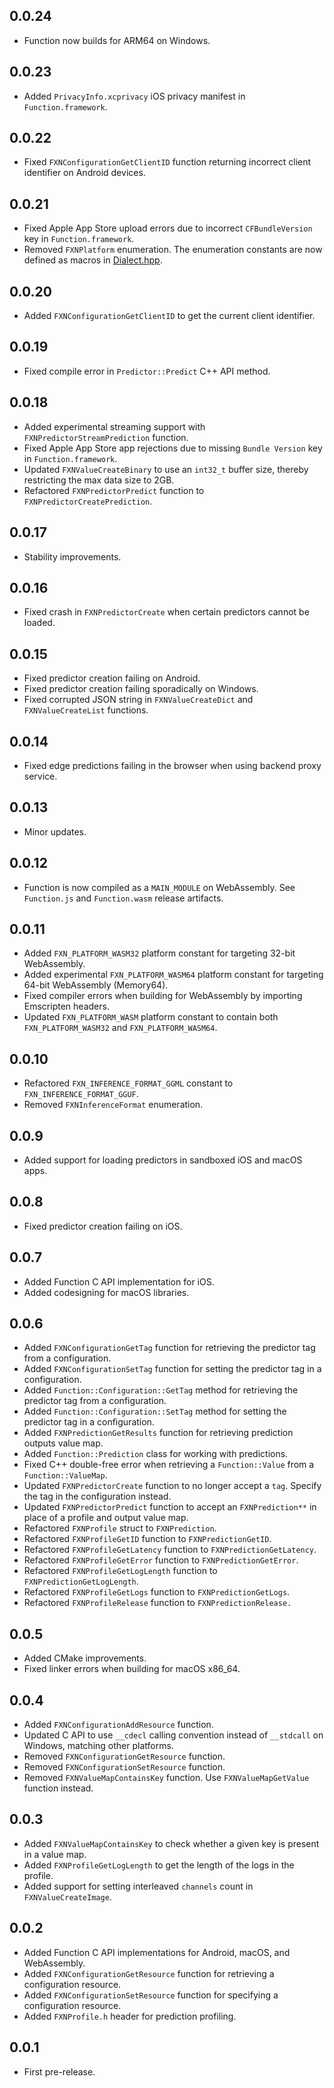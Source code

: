 ## 0.0.24
+ Function now builds for ARM64 on Windows.

## 0.0.23
+ Added `PrivacyInfo.xcprivacy` iOS privacy manifest in `Function.framework`.

## 0.0.22
+ Fixed `FXNConfigurationGetClientID` function returning incorrect client identifier on Android devices.

## 0.0.21
+ Fixed Apple App Store upload errors due to incorrect `CFBundleVersion` key in `Function.framework`.
+ Removed `FXNPlatform` enumeration. The enumeration constants are now defined as macros in [Dialect.hpp](include/Function/cxx/Dialect.hpp).

## 0.0.20
+ Added `FXNConfigurationGetClientID` to get the current client identifier.

## 0.0.19
+ Fixed compile error in `Predictor::Predict` C++ API method.

## 0.0.18
+ Added experimental streaming support with `FXNPredictorStreamPrediction` function.
+ Fixed Apple App Store app rejections due to missing `Bundle Version` key in `Function.framework`.
+ Updated `FXNValueCreateBinary` to use an `int32_t` buffer size, thereby restricting the max data size to 2GB.
+ Refactored `FXNPredictorPredict` function to `FXNPredictorCreatePrediction`.

## 0.0.17
+ Stability improvements.

## 0.0.16
+ Fixed crash in `FXNPredictorCreate` when certain predictors cannot be loaded.

## 0.0.15
+ Fixed predictor creation failing on Android.
+ Fixed predictor creation failing sporadically on Windows.
+ Fixed corrupted JSON string in `FXNValueCreateDict` and `FXNValueCreateList` functions.

## 0.0.14
+ Fixed edge predictions failing in the browser when using backend proxy service.

## 0.0.13
+ Minor updates.

## 0.0.12
+ Function is now compiled as a `MAIN_MODULE` on WebAssembly. See `Function.js` and `Function.wasm` release artifacts.

## 0.0.11
+ Added `FXN_PLATFORM_WASM32` platform constant for targeting 32-bit WebAssembly.
+ Added experimental `FXN_PLATFORM_WASM64` platform constant for targeting 64-bit WebAssembly (Memory64).
+ Fixed compiler errors when building for WebAssembly by importing Emscripten headers.
+ Updated `FXN_PLATFORM_WASM` platform constant to contain both `FXN_PLATFORM_WASM32` and `FXN_PLATFORM_WASM64`.

## 0.0.10
+ Refactored `FXN_INFERENCE_FORMAT_GGML` constant to `FXN_INFERENCE_FORMAT_GGUF`.
+ Removed `FXNInferenceFormat` enumeration.

## 0.0.9
+ Added support for loading predictors in sandboxed iOS and macOS apps.

## 0.0.8
+ Fixed predictor creation failing on iOS.

## 0.0.7
+ Added Function C API implementation for iOS.
+ Added codesigning for macOS libraries.

## 0.0.6
+ Added `FXNConfigurationGetTag` function for retrieving the predictor tag from a configuration.
+ Added `FXNConfigurationSetTag` function for setting the predictor tag in a configuration.
+ Added `Function::Configuration::GetTag` method for retrieving the predictor tag from a configuration.
+ Added `Function::Configuration::SetTag` method for setting the predictor tag in a configuration.
+ Added `FXNPredictionGetResults` function for retrieving prediction outputs value map.
+ Added `Function::Prediction` class for working with predictions.
+ Fixed C++ double-free error when retrieving a `Function::Value` from a `Function::ValueMap`.
+ Updated `FXNPredictorCreate` function to no longer accept a `tag`. Specify the tag in the configuration instead.
+ Updated `FXNPredictorPredict` function to accept an `FXNPrediction**` in place of a profile and output value map.
+ Refactored `FXNProfile` struct to `FXNPrediction`.
+ Refactored `FXNProfileGetID` function to `FXNPredictionGetID`.
+ Refactored `FXNProfileGetLatency` function to `FXNPredictionGetLatency`.
+ Refactored `FXNProfileGetError` function to `FXNPredictionGetError`.
+ Refactored `FXNProfileGetLogLength` function to `FXNPredictionGetLogLength`.
+ Refactored `FXNProfileGetLogs` function to `FXNPredictionGetLogs`.
+ Refactored `FXNProfileRelease` function to `FXNPredictionRelease.`

## 0.0.5
+ Added CMake improvements.
+ Fixed linker errors when building for macOS x86_64.

## 0.0.4
+ Added `FXNConfigurationAddResource` function.
+ Updated C API to use `__cdecl` calling convention instead of `__stdcall` on Windows, matching other platforms.
+ Removed `FXNConfigurationGetResource` function.
+ Removed `FXNConfigurationSetResource` function.
+ Removed `FXNValueMapContainsKey` function. Use `FXNValueMapGetValue` function instead.

## 0.0.3
+ Added `FXNValueMapContainsKey` to check whether a given key is present in a value map.
+ Added `FXNProfileGetLogLength` to get the length of the logs in the profile.
+ Added support for setting interleaved `channels` count in `FXNValueCreateImage`.

## 0.0.2
+ Added Function C API implementations for Android, macOS, and WebAssembly.
+ Added `FXNConfigurationGetResource` function for retrieving a configuration resource.
+ Added `FXNConfigurationSetResource` function for specifying a configuration resource.
+ Added `FXNProfile.h` header for prediction profiling.

## 0.0.1
+ First pre-release.